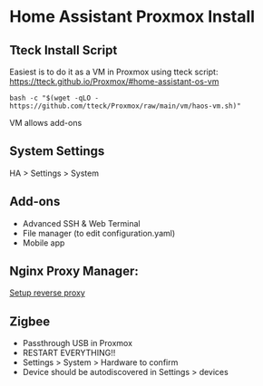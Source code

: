 # Home Assistant Proxmox Install
## Tteck Install Script
Easiest is to do it as a VM in Proxmox using tteck script:
https://tteck.github.io/Proxmox/#home-assistant-os-vm
```
bash -c "$(wget -qLO - https://github.com/tteck/Proxmox/raw/main/vm/haos-vm.sh)"
```

VM allows add-ons

## System Settings
HA > Settings > System

## Add-ons
- Advanced SSH & Web Terminal
- File manager (to edit configuration.yaml)
- Mobile app

## Nginx Proxy Manager:
[Setup reverse proxy](reverse-proxy-npm.md)

## Zigbee
- Passthrough USB in Proxmox
- RESTART EVERYTHING!!
- Settings > System > Hardware to confirm
- Device should be autodiscovered in Settings > devices